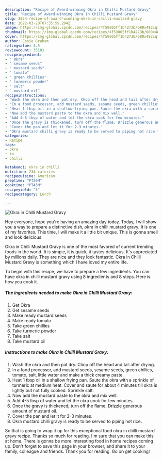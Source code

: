 ```yaml
---
description: "Recipe of Award-winning Okra in Chilli Mustard Gravy"
title: "Recipe of Award-winning Okra in Chilli Mustard Gravy"
slug: 3824-recipe-of-award-winning-okra-in-chilli-mustard-gravy
date: 2022-03-20T07:35:59.204Z
image: https://img-global.cpcdn.com/recipes/4f59005ff1b4273b/680x482cq70/okra-in-chilli-mustard-gravy-recipe-main-photo.jpg
thumbnail: https://img-global.cpcdn.com/recipes/4f59005ff1b4273b/680x482cq70/okra-in-chilli-mustard-gravy-recipe-main-photo.jpg
cover: https://img-global.cpcdn.com/recipes/4f59005ff1b4273b/680x482cq70/okra-in-chilli-mustard-gravy-recipe-main-photo.jpg
author: Essie Graham
ratingvalue: 4.5
reviewcount: 35101
recipeingredient:
- " Okra"
- " sesame seeds"
- " mustard seeds"
- " tomato"
- " green chillies"
- " turmeric powder"
- " salt"
- " mustard oil"
recipeinstructions:
- "Wash the okra and then pat dry. Chop off the head and tail after drying."
- "In a food processor, add mustard seeds, sesame seeds, green chillies, tomato, salt, little water and make a thick creamy paste."
- "Heat 1 tbsp oil in a shallow frying pan. Saute the okra with a sprinkle of turmeric at medium heat. Cover and saute for about 4 minutes till okra is lightly but not fully cooked. Sprinkle salt."
- "Now add the mustard paste to the okra and mix well."
- "Add 4-5 tbsp of water and let the okra cook for few minutes."
- "Once the gravy is thickened, turn off the flame. Drizzle generous amount of mustard oil."
- "Cover the pan and let it for 2-3 minutes."
- "Okra mustard chilli gravy is ready to be served to piping hot rice."
categories:
- Recipe
tags:
- okra
- in
- chilli

katakunci: okra in chilli 
nutrition: 234 calories
recipecuisine: American
preptime: "PT20M"
cooktime: "PT43M"
recipeyield: "3"
recipecategory: Lunch

---
```



![Okra in Chilli Mustard Gravy](https://img-global.cpcdn.com/recipes/4f59005ff1b4273b/680x482cq70/okra-in-chilli-mustard-gravy-recipe-main-photo.jpg)

Hey everyone, hope you're having an amazing day today. Today, I will show you a way to prepare a distinctive dish, okra in chilli mustard gravy. It is one of my favorites. This time, I will make it a little bit unique. This is gonna smell and look delicious.



Okra in Chilli Mustard Gravy is one of the most favored of current trending foods in the world. It is simple, it is quick, it tastes delicious. It's appreciated by millions daily. They are nice and they look fantastic. Okra in Chilli Mustard Gravy is something which I have loved my entire life.


To begin with this recipe, we have to prepare a few ingredients. You can have okra in chilli mustard gravy using 8 ingredients and 8 steps. Here is how you cook it.

<!--inarticleads1-->

##### The ingredients needed to make Okra in Chilli Mustard Gravy:

1. Get  Okra
1. Get  sesame seeds
1. Make ready  mustard seeds
1. Make ready  tomato
1. Take  green chillies
1. Take  turmeric powder
1. Take  salt
1. Take  mustard oil




<!--inarticleads2-->

##### Instructions to make Okra in Chilli Mustard Gravy:

1. Wash the okra and then pat dry. Chop off the head and tail after drying.
1. In a food processor, add mustard seeds, sesame seeds, green chillies, tomato, salt, little water and make a thick creamy paste.
1. Heat 1 tbsp oil in a shallow frying pan. Saute the okra with a sprinkle of turmeric at medium heat. Cover and saute for about 4 minutes till okra is lightly but not fully cooked. Sprinkle salt.
1. Now add the mustard paste to the okra and mix well.
1. Add 4-5 tbsp of water and let the okra cook for few minutes.
1. Once the gravy is thickened, turn off the flame. Drizzle generous amount of mustard oil.
1. Cover the pan and let it for 2-3 minutes.
1. Okra mustard chilli gravy is ready to be served to piping hot rice.




So that is going to wrap it up for this exceptional food okra in chilli mustard gravy recipe. Thanks so much for reading. I'm sure that you can make this at home. There is gonna be more interesting food in home recipes coming up. Don't forget to save this page in your browser, and share it to your family, colleague and friends. Thank you for reading. Go on get cooking!
